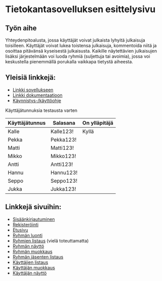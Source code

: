 # Tietokantasovelluksen esittelysivu

## Työn aihe

Yhteydenpitoalusta, jossa käyttäjät voivat julkaista lyhyitä julkaisuja toisilleen. Käyttäjät
voivat lukea toistensa julkaisuja, kommentoida niitä ja osoittaa pitävänsä kyseisestä julkaisusta.
Kaikille näytettävien julkaisujen lisäksi järjestelmään voi luoda ryhmiä (suljettuja tai avoimia),
jossa voi keskustella pienemmällä porukalla vaikkapa tietystä aiheesta.

## Yleisiä linkkejä:

* [Linkki sovellukseen](http://lpaatela.users.cs.helsinki.fi/tsoha)
* [Linkki dokumentaatioon](doc/dokumentaatio.pdf)
* [Käynnistys-/käyttöohje](doc/kayttoohje.md)

Käyttäjätunnuksia testausta varten

Käyttäjätunnus | Salasana | On ylläpitäjä
---------------|----------|--------------
Kalle          | Kalle123! | Kyllä        
Pekka          | Pekka123! | 
Matti          | Matti123! | 
Mikko          | Mikko123! | 
Antti          | Antti123! | 
Hannu          | Hannu123! | 
Seppo          | Seppo123! | 
Jukka          | Jukka123! | 

## Linkkejä sivuihin:

* [Sisäänkirjautuminen](http://lpaatela.users.cs.helsinki.fi/tsoha/login)
* [Rekisteröinti](http://lpaatela.users.cs.helsinki.fi/tsoha/register)
* [Etusivu](http://lpaatela.users.cs.helsinki.fi/tsoha)
* [Ryhmän luonti](http://lpaatela.users.cs.helsinki.fi/tsoha/create_group)
* [Ryhmien listaus](http://lpaatela.users.cs.helsinki.fi/tsoha/group) (vielä toteuttamatta)
* [Ryhmän näyttö](http://lpaatela.users.cs.helsinki.fi/tsoha/group/1)
* [Ryhmän muokkaus](http://lpaatela.users.cs.helsinki.fi/tsoha/group/1/edit)
* [Ryhmän jäsenten listaus](http://lpaatela.users.cs.helsinki.fi/tsoha/group/1/members)
* [Käyttäjien listaus](http://lpaatela.users.cs.helsinki.fi/tsoha/user)
* [Käyttäjän muokkaus](http://lpaatela.users.cs.helsinki.fi/tsoha/user/1/edit)
* [Käyttäjän näyttö](http://lpaatela.users.cs.helsinki.fi/tsoha/user/1)
